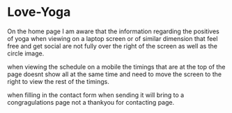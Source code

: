 # Love-Yoga

On the home page I am aware that the information regarding the positives of yoga when viewing on a laptop screen or of similar dimension that feel free and get social are not fully over the right of the screen as well as the circle image.

when viewing the schedule on a mobile the timings that are at the top of the page doesnt show all at the same time and need to move the screen to the right to view the rest of the timings.



when filling in the contact form when sending it will bring to a congragulations page not a thankyou for contacting page.
